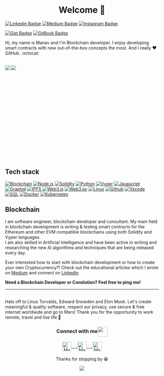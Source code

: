 <h1 align= "center"><b>Welcome 👋 </b></h1>
 
[![Linkedin Badge](https://img.shields.io/badge/-manavgarg650-blue?style=flat&logo=Linkedin&logoColor=white&link=https://www.linkedin.com/in/manavgarg650/)](https://www.linkedin.com/in/manavgarg650/)
[![Medium Badge](https://img.shields.io/badge/-@manavgarg650-black?style=flat&labelColor=black&logo=medium&logoColor=white&link=https://www.medium.com/@manavgarg650/)](https://www.medium.com/@manavgarg650/)
[![Instagram Badge](https://img.shields.io/badge/-@m.a.n.a.v.g.a.r.g-E1306C?style=flat&labelColor=E1306C&logo=instagram&logoColor=white&link=https://www.instagram.com/m.a.n.a.v.g.a.r.g/)](https://www.instagram.com/m.a.n.a.v.g.a.r.g/)

[![Gist Badge](https://img.shields.io/badge/-Gists-black?style=flat&labelColor=black&logo=github&logoColor=white&link=https://gist.github.com/manav650/)](https://gist.github.com/manav650/)
[![GitBook Badge](https://img.shields.io/badge/-Gitbooks-black?style=flat&labelColor=black&logo=github&logoColor=white&link=https://manav650.gitbook.io/)](https://manav650.gitbook.io/)

Hi, my name is Manav and I'm Blockchain developer. I enjoy developing smart contracts with new out-of-the-box concepts the most. And I really ❤️ GitHub. :octocat: 

<br />

<a href="https://github.com/anuraghazra/github-readme-stats">
  <img align="left" src="https://github-readme-stats.vercel.app/api/top-langs/?username=manav650&count_private=true&hide=html,ruby,css,objective-c,starlark,dockerfile,shell,rust,nix,jupyter%20notebook" />
</a>
<a href="https://github.com/anuraghazra/convoychat">
  <img align="left" src="https://github-readme-stats.vercel.app/api?username=manav650&show_icons=true&count_private=true" />
</a>
<br /><br /><br /><br /><br /><br />
<br /><br /><br /><br /><br /><br />
<br /><br /><br /><br /><br /><br />

## Tech stack
[![Blockchain](https://img.shields.io/badge/-Blockchain-black?style=for-the-badge&logo=bitcoin&logoColor=white)]()
[![Node.js](https://img.shields.io/badge/-Node.js-339933?style=for-the-badge&logo=Node.js&logoColor=white)]()
[![Solidity](https://img.shields.io/badge/-Solidity-3c3c3d?style=for-the-badge&logo=ethereum&logoColor=white)]()
[![Python](https://img.shields.io/badge/-Python-black?style=for-the-badge&logo=python&logoColor=white)]()
[![Vyper](https://img.shields.io/badge/-Vyper-black?style=for-the-badge&logo=vyper&logoColor=white)]()
[![Javascript](https://img.shields.io/badge/-Javascript-007acc?style=for-the-badge&logo=javascript&logoColor=white)]()
[![Graphql](https://img.shields.io/badge/-Graph_QL-ff1493?style=for-the-badge&logo=graphql&logoColor=white)]()
[![IPFS](https://img.shields.io/badge/-IPFS-23bbad?style=for-the-badge&logo=ipfs&logoColor=white)]()
[![Web3.js](https://img.shields.io/badge/-Web3.js-black?style=for-the-badge&logo=javascript&logoColor=)]()
[![Web3.py](https://img.shields.io/badge/-Web3.py-black?style=for-the-badge&logo=javascript&logoColor=)]()
[![Linux](https://img.shields.io/badge/-Linux-326ce5?style=for-the-badge&logo=linux&logoColor=white)]()
[![Github](https://img.shields.io/badge/-GitHub-black?style=for-the-badge&logo=github&logoColor=white)]()
[![Vscode](https://img.shields.io/badge/-VSCode-007acc?style=for-the-badge&logo=visual-studio-code&logoColor=white)]()
[![SQL](https://img.shields.io/badge/-SQL-d2082d?style=for-the-badge&logo=mysql&logoColor=white)]()
[![Docker](https://img.shields.io/badge/-Docker-2496ed?style=for-the-badge&logo=docker&logoColor=white)]()
[![Kubernetes](https://img.shields.io/badge/-Kubernetes-326ce5?style=for-the-badge&logo=kubernetes&logoColor=white)]()


## Blockchain

I am software engineer, blockchain developer and consultant. My main field in blockchain development is writing & testing smart contracts for the Ethereum and other EVM compatible blockchains using both Solidity and Vyper languages. 
<br />
I am also skilled in Artificial Intelligence and have been active in writing and researching the new AI algorithms and techniques that are being released every day.


Ever interested how to start with blockchain development or how to create your own Cryptocurrency?! Check out the educational articles which I wrote on [Medium](https://www.medium.com/@manavgarg650/) and connect on [LinkedIn](https://www.linkedin.com/in/manavgarg650/)


<b>Need a Blockchain Developer or Conslution? Feel free to ping me!</b>

---

<br />
Hats off to Linus Torvalds, Edward Snowden and Elon Musk. Let's create meaningful & quality software, respect our privacy, use secure & free internet worldwide and go to Mars! Thank you for the opportunity to work remote, travel and live life 🚀 

<div align="center">
  <h3 align="center">Connect with me<img align="center" src="https://github.com/rajput2107/rajput2107/blob/master/Assets/Handshake.gif" height="33px" /></h3> 
</div>
<p align="center">
 <a href="https://www.linkedin.com/in/manavgarg650/" target="blank">
  <img align="center" alt="Manav's LinkedIn" width="30px" src="https://www.vectorlogo.zone/logos/linkedin/linkedin-icon.svg" /> &nbsp; &nbsp;
 </a>
   <a href="https://medium.com/@manavgarg650/" target="blank">
  <img align="center" alt="Manav's Medium" width="30px" src="https://www.vectorlogo.zone/logos/medium/medium-tile.svg" /> &nbsp; &nbsp;
 </a> 
 <a href="https://www.instagram.com/m.a.n.a.v.g.a.r.g/" target="blank">
  <img align="center" alt="Manav's Instagram" width="30px" src="https://www.vectorlogo.zone/logos/instagram/instagram-icon.svg" /> 
 </a>
  <br/>
  <br/>
  Thanks for stopping by 😁<br/>
</p>

<p align="center"> 
  <img src="https://profile-counter.glitch.me/manav650/count.svg" />
</p>
